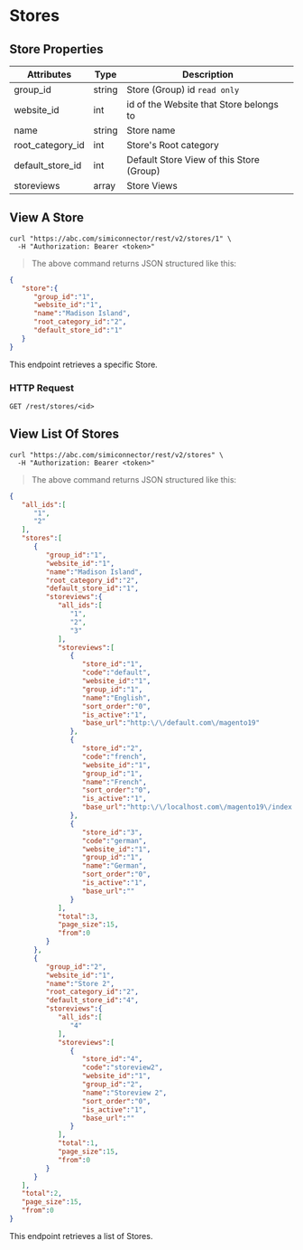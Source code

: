 # Stores

## Store Properties

Attributes| Type| Description
--------- | ------- | -----------
group_id | string | Store (Group) id <code>read only</code>
website_id | int | id of the Website that Store belongs to
name | string | Store name
root_category_id | int | Store's Root category
default_store_id | int | Default Store View of this Store (Group) 
storeviews | array | Store Views

## View A Store

```shell
curl "https://abc.com/simiconnector/rest/v2/stores/1" \
  -H "Authorization: Bearer <token>"
```

> The above command returns JSON structured like this:

```json
{  
   "store":{  
      "group_id":"1",
      "website_id":"1",
      "name":"Madison Island",
      "root_category_id":"2",
      "default_store_id":"1"
   }
}
```

This endpoint retrieves a specific Store.

### HTTP Request

`GET /rest/stores/<id>`


## View List Of Stores

```shell
curl "https://abc.com/simiconnector/rest/v2/stores" \
  -H "Authorization: Bearer <token>"
```

> The above command returns JSON structured like this:

```json
{  
   "all_ids":[  
      "1",
      "2"
   ],
   "stores":[  
      {  
         "group_id":"1",
         "website_id":"1",
         "name":"Madison Island",
         "root_category_id":"2",
         "default_store_id":"1",
         "storeviews":{  
            "all_ids":[  
               "1",
               "2",
               "3"
            ],
            "storeviews":[  
               {  
                  "store_id":"1",
                  "code":"default",
                  "website_id":"1",
                  "group_id":"1",
                  "name":"English",
                  "sort_order":"0",
                  "is_active":"1",
                  "base_url":"http:\/\/default.com\/magento19"
               },
               {  
                  "store_id":"2",
                  "code":"french",
                  "website_id":"1",
                  "group_id":"1",
                  "name":"French",
                  "sort_order":"0",
                  "is_active":"1",
                  "base_url":"http:\/\/localhost.com\/magento19\/index.php"
               },
               {  
                  "store_id":"3",
                  "code":"german",
                  "website_id":"1",
                  "group_id":"1",
                  "name":"German",
                  "sort_order":"0",
                  "is_active":"1",
                  "base_url":""
               }
            ],
            "total":3,
            "page_size":15,
            "from":0
         }
      },
      {  
         "group_id":"2",
         "website_id":"1",
         "name":"Store 2",
         "root_category_id":"2",
         "default_store_id":"4",
         "storeviews":{  
            "all_ids":[  
               "4"
            ],
            "storeviews":[  
               {  
                  "store_id":"4",
                  "code":"storeview2",
                  "website_id":"1",
                  "group_id":"2",
                  "name":"Storeview 2",
                  "sort_order":"0",
                  "is_active":"1",
                  "base_url":""
               }
            ],
            "total":1,
            "page_size":15,
            "from":0
         }
      }
   ],
   "total":2,
   "page_size":15,
   "from":0
}
```

This endpoint retrieves a list of Stores.
